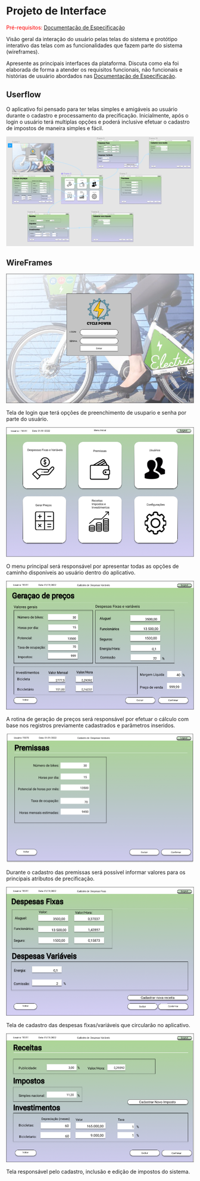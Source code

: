 
# Projeto de Interface

<span style="color:red">Pré-requisitos: <a href="2-Especificação do Projeto.md"> Documentação de Especificação</a></span>

Visão geral da interação do usuário pelas telas do sistema e protótipo interativo das telas com as funcionalidades que fazem parte do sistema (wireframes).

 Apresente as principais interfaces da plataforma. Discuta como ela foi elaborada de forma a atender os requisitos funcionais, não funcionais e histórias de usuário abordados nas <a href="2-Especificação do Projeto.md"> Documentação de Especificação</a>.
 
## Userflow

O aplicativo foi pensado para ter telas simples e amigáveis ao usuário durante o cadastro e processamento da precificação. Inicialmente, após o login o usuário terá multiplas opções e poderá inclusive efetuar o cadastro de impostos de maneira simples e fácil. 

![Exemplo de Tela de Login](img/wireframe.png)


## WireFrames

![Exemplo de Tela de Login](img/frame_1.png)

Tela de login que terá opções de preenchimento de usupario e senha por parte do usuário.

![Exemplo de Menu Principal](img/frame_2.png)
 
 O menu principal será responsável por apresentar todas as opções de caminho disponíveis ao usuário dentro do aplicativo.
 
 ![Exemplo de Geração de Preços](img/frame_3.png)
 
 A rotina de geração de preços será responsável por efetuar o cálculo com base nos registros previamente cadastrados e parâmetros inseridos.
 
 ![Exemplo de Premissas](img/frame_4.png)
 
 Durante o cadastro das premissas será possível informar valores para os principais atributos de precificação.
 
 ![Exemplo de Despesas Fixas/Variaveis](img/frame_5.png)
 
 Tela de cadastro das despesas fixas/variáveis que circularão no aplicativo.
 
  ![Exemplo de Despesas Receitas/Impostos/Investimentos](img/frame_8.png)
 
 Tela responsável pelo cadastro, inclusão e edição de impostos do sistema.


